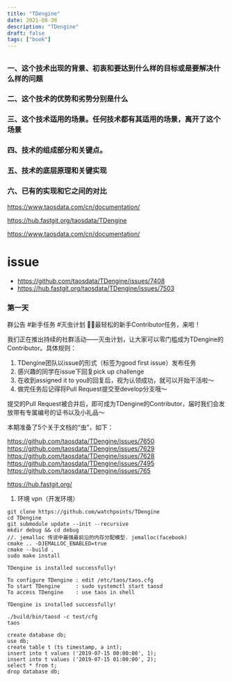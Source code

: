 ```yaml
---
title: "TDengine"
date: 2021-08-30
description: "TDengine"
draft: false
tags: ["book"]
---
```




##  

### 一、这个技术出现的背景、初衷和要达到什么样的目标或是要解决什么样的问题

### 二、这个技术的优势和劣势分别是什么 

### 三、这个技术适用的场景。任何技术都有其适用的场景，离开了这个场景

### 四、技术的组成部分和关键点。

### 五、技术的底层原理和关键实现

### 六、已有的实现和它之间的对比



https://www.taosdata.com/cn/documentation/

https://hub.fastgit.org/taosdata/TDengine

https://www.taosdata.com/cn/documentation/



# issue

- https://github.com/taosdata/TDengine/issues/7408
- https://hub.fastgit.org/taosdata/TDengine/issues/7503



### 第一天



群公告
#新手任务 #灭虫计划 🎉📢最轻松的新手Contributor任务，来啦！

我们正在推出持续的社群活动——灭虫计划，让大家可以零门槛成为TDengine的Contributor。具体规则：
1. TDengine团队以issue的形式（标签为good first issue）发布任务
2. 感兴趣的同学在issue下回复pick up challenge
3. 在收到assigned it to you的回复后，视为认领成功，就可以开始干活啦～
4. 做完任务后记得将Pull Request提交至develop分支哦～

提交的Pull Request被合并后，即可成为TDengine的Contributor，届时我们会发放带有专属编号的证书以及小礼品～





本期准备了5个关于文档的“虫”，如下：

https://github.com/taosdata/TDengine/issues/7650
https://github.com/taosdata/TDengine/issues/7629
https://github.com/taosdata/TDengine/issues/7628
https://github.com/taosdata/TDengine/issues/7495
https://github.com/taosdata/TDengine/issues/765



https://hub.fastgit.org/

1. 环境 vpn（开发环境）

~~~shell
git clone https://github.com/watchpoints/TDengine
cd TDengine
git submodule update --init --recursive
mkdir debug && cd debug 
//. jemalloc 传说中最强最前沿的内存分配模型. jemalloc(facebook)
cmake .. -DJEMALLOC_ENABLED=true
cmake --build .
sudo make install

TDengine is installed successfully!

To configure TDengine : edit /etc/taos/taos.cfg
To start TDengine     : sudo systemctl start taosd
To access TDengine    : use taos in shell

TDengine is installed successfully!

./build/bin/taosd -c test/cfg
taos

create database db;
use db;
create table t (ts timestamp, a int);
insert into t values ('2019-07-15 00:00:00', 1);
insert into t values ('2019-07-15 01:00:00', 2);
select * from t;
drop database db;

~~~



















